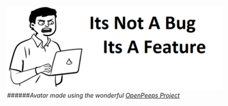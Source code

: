 ![quotes from art of war by sun tzu](https://github.com/tanaybhardwaj24/tanaybhardwaj24/blob/main/banner.png?raw=true)
######*Avatar made using the wonderful [OpenPeeps Project](https://www.openpeeps.com/)*
